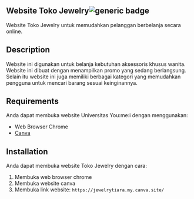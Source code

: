 ## Website Toko Jewelry![generic badge](https://shields.io/badge/logo-jewelry-pink)

Website Toko Jewelry untuk memudahkan pelanggan berbelanja secara online.

## Description
Website ini digunakan untuk belanja kebutuhan aksessoris khusus wanita. Website ini dibuat dengan menampilkan promo yang sedang berlangsung. Selain itu website ini juga memiliki berbagai kategori yang memudahkan pengguna untuk mencari barang sesuai keinginannya.

## Requirements
Anda dapat membuka website Universitas You:me:i dengan menggunakan:
- Web Browser Chrome
- [Canva](canva.com)

## Installation
Anda dapat membuka website Toko Jewelry dengan cara:
1. Membuka web browser chrome
2. Membuka website canva
2. Membuka link website:  ```https://jewelrytiara.my.canva.site/```





